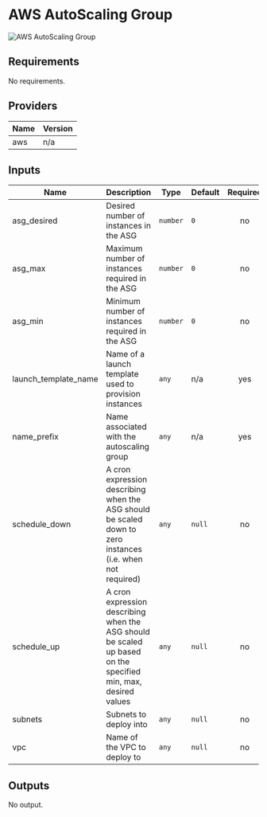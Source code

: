 # AWS AutoScaling Group

![AWS AutoScaling Group](aws\_autoscaling\_group.png)

## Requirements

No requirements.

## Providers

| Name | Version |
|------|---------|
| aws | n/a |

## Inputs

| Name | Description | Type | Default | Required |
|------|-------------|------|---------|:--------:|
| asg\_desired | Desired number of instances in the ASG | `number` | `0` | no |
| asg\_max | Maximum number of instances required in the ASG | `number` | `0` | no |
| asg\_min | Minimum number of instances required in the ASG | `number` | `0` | no |
| launch\_template\_name | Name of a launch template used to provision instances | `any` | n/a | yes |
| name\_prefix | Name associated with the autoscaling group | `any` | n/a | yes |
| schedule\_down | A cron expression describing when the ASG should be scaled down to zero instances (i.e. when not required) | `any` | `null` | no |
| schedule\_up | A cron expression describing when the ASG should be scaled up based on the specified min, max, desired values | `any` | `null` | no |
| subnets | Subnets to deploy into | `any` | `null` | no |
| vpc | Name of the VPC to deploy to | `any` | `null` | no |

## Outputs

No output.

